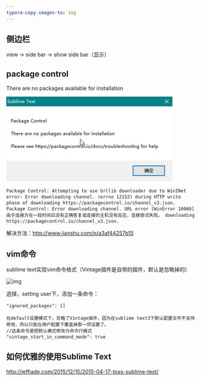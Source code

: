 ```yaml
---
typora-copy-images-to: img
---
```


## 侧边栏

view → side bar → show side bar（显示）

## package control 

There are no packages available for installation

![package control](img/packagecontrol.png)

```
Package Control: Attempting to use Urllib downloader due to WinINet error: Error downloading channel. (errno 12152) during HTTP write phase of downloading https://packagecontrol.io/channel_v3.json.
Package Control: Error downloading channel. URL error [WinError 10060] 由于连接方在一段时间后没有正确答复或连接的主机没有反应，连接尝试失败。 downloading https://packagecontrol.io/channel_v3.json.
```

解决方法：http://www.jianshu.com/p/a3af44257b15

## vim命令

sublime text实现vim命令格式（Vintage插件是自带的插件，默认是忽略掉的）

![img](http://images.cnitblog.com/blog/276015/201412/012109255761686.jpg)

选择，setting user下，添加一条命令：

```
"ignored_packages": []

在default设置模式下，忽略了Vintage插件，因为在sublime text3下默认配置文件不支持修改，所以只能在用户配置下覆盖掉那一项设置了。
//这条命令是把默认模式修改为命令行模式
"vintage_start_in_command_mode": true
```



## 如何优雅的使用Sublime Text

http://jeffjade.com/2015/12/15/2015-04-17-toss-sublime-text/

